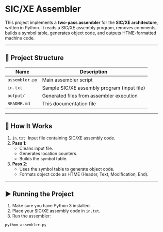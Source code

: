 # SIC/XE Assembler

This project implements a **two-pass assembler** for the **SIC/XE architecture**, written in Python. It reads a SIC/XE assembly program, removes comments, builds a symbol table, generates object code, and outputs HTME-formatted machine code.

---

## 📁 Project Structure


| Name          | Description |
|---------------|-------------|
| `assembler.py`| Main assembler script |
| `in.txt`      | Sample SIC/XE assembly program (input file) |
| `output/`     | Generated files from assembler execution |
| `README.md`   | This documentation file |


---

## 🚀 How It Works

1. `in.txt`: Input file containing SIC/XE assembly code.
2. **Pass 1**:
   - Cleans input file.
   - Generates location counters.
   - Builds the symbol table.
3. **Pass 2**:
   - Uses the symbol table to generate object code.
   - Formats object code as HTME (Header, Text, Modification, End).

---

## ▶️ Running the Project

1. Make sure you have Python 3 installed.
2. Place your SIC/XE assembly code in `in.txt`.
3. Run the assembler:

```bash
python assembler.py
